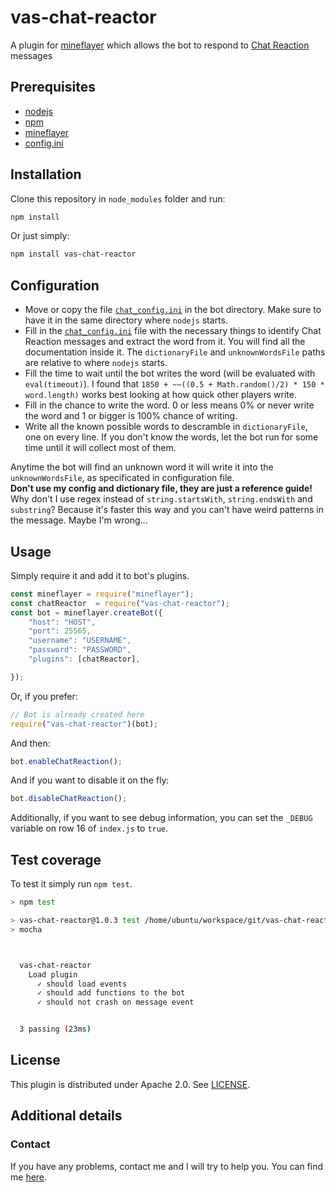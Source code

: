 # vas-chat-reactor
A plugin for [mineflayer][1] which allows the bot to respond
to [Chat Reaction][2] messages

## Prerequisites
* [nodejs][3]
* [npm][4]
* [mineflayer][1]
* [config.ini][5]

## Installation
Clone this repository in `node_modules` folder and run:
```sh
npm install
```
Or just simply:
```sh
npm install vas-chat-reactor
```

## Configuration
* Move or copy the file [`chat_config.ini`](chat_config.ini)
in the bot directory. Make sure to have it in the same directory where
`nodejs` starts.
* Fill in the [`chat_config.ini`](chat_config.ini) file with the necessary
things to identify Chat Reaction messages and extract the word from it.
You will find all the documentation inside it. The `dictionaryFile` and
`unknownWordsFile` paths are relative to where `nodejs` starts.
* Fill the time to wait until the bot writes the word
(will be evaluated with `eval(timeout)`). I found that
`1850 + ~~((0.5 + Math.random()/2) * 150 * word.length)` works best
looking at how quick other players write.
* Fill in the chance to write the word. 0 or less means 0% or never write
the word and 1 or bigger is 100% chance of writing.
* Write all the known possible words to descramble in `dictionaryFile`,
one on every line. If you don't know the words, let the bot run for
some time until it will collect most of them.

Anytime the bot will find an unknown word it will write it into the
`unknownWordsFile`, as specificated in configuration file.\
**Don't use my config and dictionary file, they are just a reference guide!**\
Why don't I use regex instead of `string.startsWith`, `string.endsWith`
and `substring`? Because it's faster this way and you can't have weird
patterns in the message. Maybe I'm wrong...

## Usage
Simply require it and add it to bot's plugins.
```javascript
const mineflayer = require("mineflayer");
const chatReactor  = require("vas-chat-reactor");
const bot = mineflayer.createBot({
	"host": "HOST",
	"port": 25565,
	"username": "USERNAME",
	"password": "PASSWORD",
	"plugins": [chatReactor],

});

```
Or, if you prefer:
```javascript
// Bot is already created here
require("vas-chat-reactor")(bot);
```
And then:
```javascript
bot.enableChatReaction();
```
And if you want to disable it on the fly:
```javascript
bot.disableChatReaction();
```
Additionally, if you want to see debug information, you can set the
`_DEBUG` variable on row 16 of `index.js` to `true`.

## Test coverage
To test it simply run `npm test`.
```sh
> npm test

> vas-chat-reactor@1.0.3 test /home/ubuntu/workspace/git/vas-chat-reactor
> mocha



  vas-chat-reactor
    Load plugin
      ✓ should load events
      ✓ should add functions to the bot
      ✓ should not crash on message event


  3 passing (23ms)

```

## License
This plugin is distributed under Apache 2.0. See [LICENSE](LICENSE).

## Additional details

### Contact

If you have any problems, contact me and I will try to help you.
You can find me [here][6].

[1]: https://github.com/PrismarineJS/mineflayer
[2]: https://www.spigotmc.org/resources/chatreaction.3748/
[3]: https://nodejs.org/en/
[4]: https://www.npmjs.com/
[5]: https://www.npmjs.com/package/config.ini
[6]: https://github.com/Vasile2k

